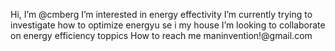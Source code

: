 Hi, I’m @cmberg
I’m interested in energy effectivity
I’m currently trying to investigate how to optimize energyu se i my house
I’m looking to collaborate on energy efficiency toppics 
How to reach me maninvention!@gmail.com


